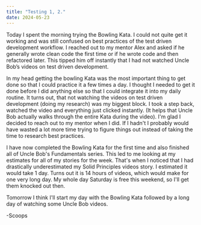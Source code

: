 ```yaml
---
title: "Testing 1, 2."
date: 2024-05-23
---
```


Today I spent the morning trying the Bowling Kata. 
I could not quite get it working and was still confused on best practices of the test driven development workflow. 
I reached out to my mentor Alex and asked if he generally wrote clean code the first time or if he wrote code and then refactored later. 
This tipped him off instantly that I had not watched Uncle Bob’s videos on test driven development.

In my head getting the bowling Kata was the most important thing to get done so that I could practice it a few times a day. 
I thought I needed to get it done before I did anything else so that I could integrate it into my daily routine.
It turns out, that not watching the videos on test driven development (doing my research) was my biggest block.
I took a step back, watched the video and everything just clicked instantly. 
(It helps that Uncle Bob actually walks through the entire Kata during the video). 
I'm glad I decided to reach out to my mentor when I did. If I hadn't I probably would have wasted a lot more time trying 
to figure things out instead of taking the time to research best practices.

I have now completed the Bowling Kata for the first time and also finished all of Uncle Bob's Fundamentals series.
This led to me looking at my estimates for all of my stories for the week. That's when I noticed that I had drastically 
underestimated my Solid Principles videos story. I estimated it would take 1 day. Turns out it is 14 hours of videos,
which would make for one very long day. My whole day Saturday is free this weekend, so I'll get them knocked out then.

Tomorrow I think I'll start my day with the Bowling Kata followed by a long day of watching some Uncle Bob videos.

-Scoops

